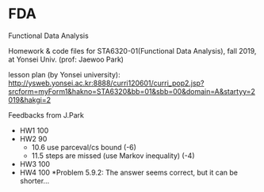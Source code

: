 # FDA
Functional Data Analysis

Homework & code files for STA6320-01(Functional Data Analysis), fall 2019, at Yonsei Univ. (prof: Jaewoo Park) 

lesson plan (by Yonsei university): 
http://ysweb.yonsei.ac.kr:8888/curri120601/curri_pop2.jsp?srcform=myForm1&hakno=STA6320&bb=01&sbb=00&domain=A&startyy=2019&hakgi=2

Feedbacks from J.Park
* HW1 100 
* HW2 90 
    * 10.6 use parceval/cs bound (-6)
    * 11.5 steps are missed (use Markov inequality) (-4)
* HW3 100
* HW4 100
    *Problem 5.9.2: The answer seems correct, but it can be shorter...